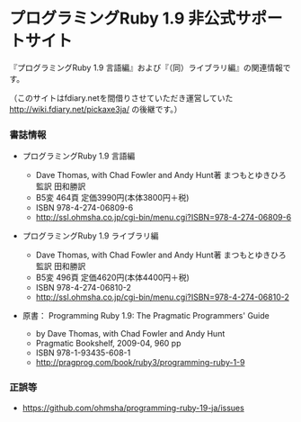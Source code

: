 プログラミングRuby 1.9 非公式サポートサイト
===========================================

『プログラミングRuby 1.9 言語編』および『（同）ライブラリ編』の関連情報です。

（このサイトはfdiary.netを間借りさせていただき運営していた
http://wiki.fdiary.net/pickaxe3ja/ の後継です。）

### 書誌情報

  * プログラミングRuby 1.9 言語編
    - Dave Thomas, with Chad Fowler and Andy Hunt著 まつもとゆきひろ監訳 田和勝訳
    - B5変 464頁 定価3990円(本体3800円＋税)
    - ISBN 978-4-274-06809-6
    - http://ssl.ohmsha.co.jp/cgi-bin/menu.cgi?ISBN=978-4-274-06809-6

  * プログラミングRuby 1.9 ライブラリ編
    - Dave Thomas, with Chad Fowler and Andy Hunt著 まつもとゆきひろ監訳 田和勝訳
    - B5変 496頁 定価4620円(本体4400円＋税)
    - ISBN 978-4-274-06810-2
    - http://ssl.ohmsha.co.jp/cgi-bin/menu.cgi?ISBN=978-4-274-06810-2

  * 原書： Programming Ruby 1.9: The Pragmatic Programmers' Guide
    - by Dave Thomas, with Chad Fowler and Andy Hunt
    - Pragmatic Bookshelf, 2009-04, 960 pp
    - ISBN 978-1-93435-608-1
    - http://pragprog.com/book/ruby3/programming-ruby-1-9

### 正誤等

  * https://github.com/ohmsha/programming-ruby-19-ja/issues
